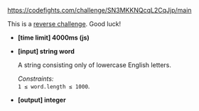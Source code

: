 https://codefights.com/challenge/SN3MKKNQcqL2CqJjp/main
<p>This is a <a href="https://codefights.com/forum/oJpnZsJF5udPgq3Kd">reverse challenge</a>. Good luck!</p>
<ul>
<li><strong>[time limit] 4000ms (js)</strong></li>
</ul>
<ul>
<li><p><strong>[input] string word</strong></p>
<p> A string consisting only of lowercase English letters.</p>
<p> <em>Constraints:</em><br>
 <code>1 ≤ word.length ≤ 1000</code>.</p>
</li>
<li><p><strong>[output] integer</strong> </p>
</li>
</ul>
